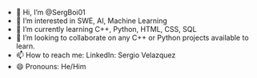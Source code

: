 - 👋 Hi, I’m @SergBoi01
- 👀 I’m interested in SWE, AI, Machine Learning
- 🌱 I’m currently learning C++, Python, HTML, CSS, SQL
- 💞️ I’m looking to collaborate on any C++ or Python projects available to learn.           
- 📫 How to reach me: LinkedIn: Sergio Velazquez
- 😄 Pronouns: He/Him

<!---
SergBoi01/SergBoi01 is a ✨ special ✨ repository because its `README.md` (this file) appears on your GitHub profile.
You can click the Preview link to take a look at your changes.
--->
